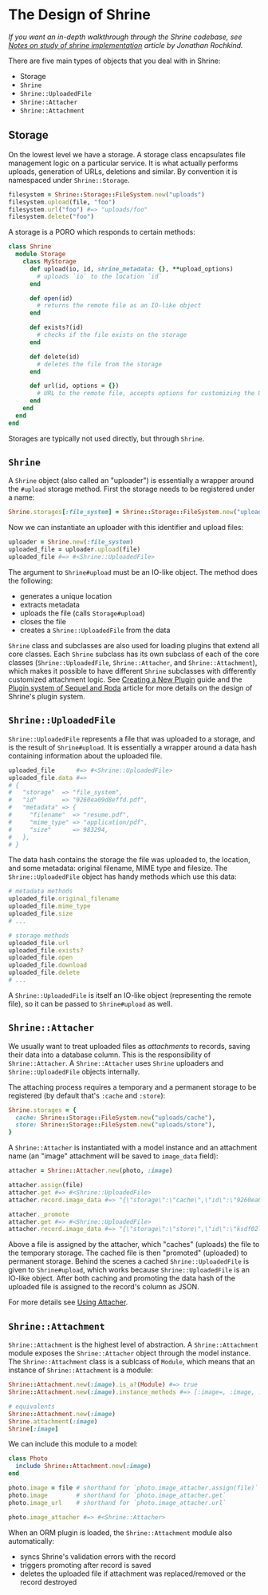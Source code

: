 # The Design of Shrine

*If you want an in-depth walkthrough through the Shrine codebase, see [Notes on study of shrine implementation] article by Jonathan Rochkind.*

There are five main types of objects that you deal with in Shrine:

* Storage
* `Shrine`
* `Shrine::UploadedFile`
* `Shrine::Attacher`
* `Shrine::Attachment`

## Storage

On the lowest level we have a storage. A storage class encapsulates file
management logic on a particular service. It is what actually performs uploads,
generation of URLs, deletions and similar. By convention it is namespaced under
`Shrine::Storage`.

```rb
filesystem = Shrine::Storage::FileSystem.new("uploads")
filesystem.upload(file, "foo")
filesystem.url("foo") #=> "uploads/foo"
filesystem.delete("foo")
```

A storage is a PORO which responds to certain methods:

```rb
class Shrine
  module Storage
    class MyStorage
      def upload(io, id, shrine_metadata: {}, **upload_options)
        # uploads `io` to the location `id`
      end

      def open(id)
        # returns the remote file as an IO-like object
      end

      def exists?(id)
        # checks if the file exists on the storage
      end

      def delete(id)
        # deletes the file from the storage
      end

      def url(id, options = {})
        # URL to the remote file, accepts options for customizing the URL
      end
    end
  end
end
```

Storages are typically not used directly, but through `Shrine`.

## `Shrine`

A `Shrine` object (also called an "uploader") is essentially a wrapper around
the `#upload` storage method. First the storage needs to be registered under a
name:

```rb
Shrine.storages[:file_system] = Shrine::Storage::FileSystem.new("uploads")
```

Now we can instantiate an uploader with this identifier and upload files:

```rb
uploader = Shrine.new(:file_system)
uploaded_file = uploader.upload(file)
uploaded_file #=> #<Shrine::UploadedFile>
```

The argument to `Shrine#upload` must be an IO-like object. The method does the
following:

* generates a unique location
* extracts metadata
* uploads the file (calls `Storage#upload`)
* closes the file
* creates a `Shrine::UploadedFile` from the data

`Shrine` class and subclasses are also used for loading plugins that extend all
core classes. Each `Shrine` subclass has its own subclass of each of the core
classes (`Shrine::UploadedFile`, `Shrine::Attacher`, and `Shrine::Attachment`),
which makes it possible to have different `Shrine` subclasses with differently
customized attachment logic. See [Creating a New Plugin] guide and the [Plugin
system of Sequel and Roda] article for more details on the design of Shrine's
plugin system.

## `Shrine::UploadedFile`

`Shrine::UploadedFile` represents a file that was uploaded to a storage, and is
the result of `Shrine#upload`. It is essentially a wrapper around a data hash
containing information about the uploaded file.

```rb
uploaded_file      #=> #<Shrine::UploadedFile>
uploaded_file.data #=>
# {
#   "storage"  => "file_system",
#   "id"       => "9260ea09d8effd.pdf",
#   "metadata" => {
#     "filename"  => "resume.pdf",
#     "mime_type" => "application/pdf",
#     "size"      => 983294,
#   },
# }
```

The data hash contains the storage the file was uploaded to, the location, and
some metadata: original filename, MIME type and filesize. The
`Shrine::UploadedFile` object has handy methods which use this data:

```rb
# metadata methods
uploaded_file.original_filename
uploaded_file.mime_type
uploaded_file.size
# ...

# storage methods
uploaded_file.url
uploaded_file.exists?
uploaded_file.open
uploaded_file.download
uploaded_file.delete
# ...
```

A `Shrine::UploadedFile` is itself an IO-like object (representing the
remote file), so it can be passed to `Shrine#upload` as well.

## `Shrine::Attacher`

We usually want to treat uploaded files as *attachments* to records, saving
their data into a database column. This is the responsibility of
`Shrine::Attacher`. A `Shrine::Attacher` uses `Shrine` uploaders and
`Shrine::UploadedFile` objects internally.

The attaching process requires a temporary and a permanent storage to be
registered (by default that's `:cache` and `:store`):

```rb
Shrine.storages = {
  cache: Shrine::Storage::FileSystem.new("uploads/cache"),
  store: Shrine::Storage::FileSystem.new("uploads/store"),
}
```

A `Shrine::Attacher` is instantiated with a model instance and an attachment
name (an "image" attachment will be saved to `image_data` field):

```rb
attacher = Shrine::Attacher.new(photo, :image)

attacher.assign(file)
attacher.get #=> #<Shrine::UploadedFile>
attacher.record.image_data #=> "{\"storage\":\"cache\",\"id\":\"9260ea09d8effd.jpg\",\"metadata\":{...}}"

attacher._promote
attacher.get #=> #<Shrine::UploadedFile>
attacher.record.image_data #=> "{\"storage\":\"store\",\"id\":\"ksdf02lr9sf3la.jpg\",\"metadata\":{...}}"
```

Above a file is assigned by the attacher, which "caches" (uploads) the file to
the temporary storage. The cached file is then "promoted" (uploaded) to
permanent storage. Behind the scenes a cached `Shrine::UploadedFile` is given
to `Shrine#upload`, which works because `Shrine::UploadedFile` is an IO-like
object. After both caching and promoting the data hash of the uploaded file is
assigned to the record's column as JSON.

For more details see [Using Attacher].

## `Shrine::Attachment`

`Shrine::Attachment` is the highest level of abstraction. A
`Shrine::Attachment` module exposes the `Shrine::Attacher` object through the
model instance. The `Shrine::Attachment` class is a sublcass of `Module`, which
means that an instance of `Shrine::Attachment` is a module:

```rb
Shrine::Attachment.new(:image).is_a?(Module) #=> true
Shrine::Attachment.new(:image).instance_methods #=> [:image=, :image, :image_url, :image_attacher]

# equivalents
Shrine::Attachment.new(:image)
Shrine.attachment(:image)
Shrine[:image]
```

We can include this module to a model:

```rb
class Photo
  include Shrine::Attachment.new(:image)
end
```
```rb
photo.image = file # shorthand for `photo.image_attacher.assign(file)`
photo.image        # shorthand for `photo.image_attacher.get`
photo.image_url    # shorthand for `photo.image_attacher.url`

photo.image_attacher #=> #<Shrine::Attacher>
```

When an ORM plugin is loaded, the `Shrine::Attachment` module also
automatically:

* syncs Shrine's validation errors with the record
* triggers promoting after record is saved
* deletes the uploaded file if attachment was replaced/removed or the record
  destroyed

[Using Attacher]: /doc/attacher.md#readme
[Notes on study of shrine implementation]: https://bibwild.wordpress.com/2018/09/12/notes-on-study-of-shrine-implementation/
[Creating a New Plugin]: /doc/creating_plugins.md#readme
[Plugin system of Sequel and Roda]: https://twin.github.io/the-plugin-system-of-sequel-and-roda/
